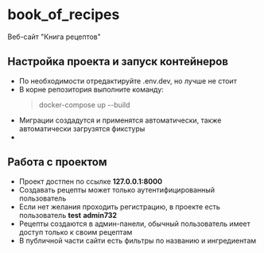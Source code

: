 # book_of_recipes
Веб-сайт "Книга рецептов"

## Настройка проекта и запуск контейнеров
- По необходимости отредактируйте .env.dev, но лучше не стоит
- В корне репозитория выполните команду:
  > docker-compose up --build
- Миграции создадутся и применятся автоматически, также автоматически загрузятся фикстуры
- 
## Работа с проектом
- Проект достпен по ссылке **127.0.0.1:8000**
- Создавать рецепты может только аутентифицированный пользователь
- Если нет желания проходить регистрацию, в проекте есть пользователь **test** **admin732**
- Рецепты создаются в админ-панели, обычный пользователь имеет доступ только к своим рецептам
- В публичной части сайти есть фильтры по названию и ингредиентам
